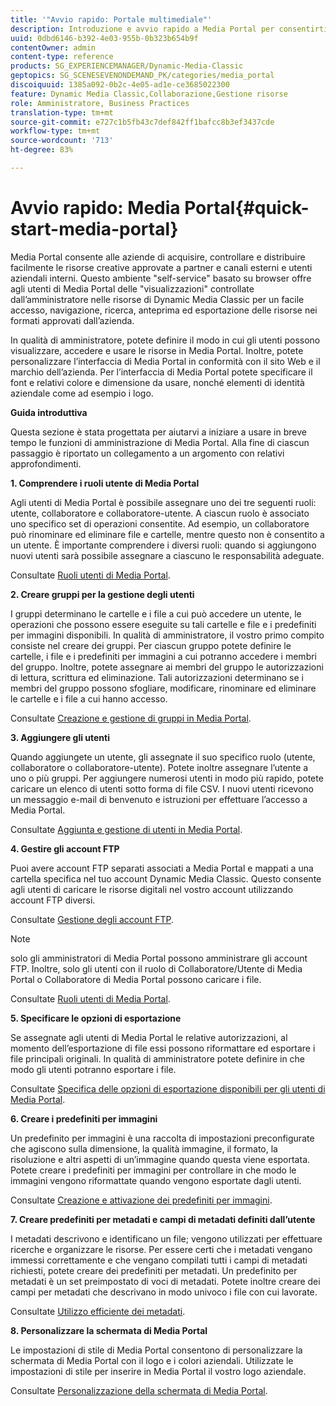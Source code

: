 ```yaml
---
title: '"Avvio rapido: Portale multimediale"'
description: Introduzione e avvio rapido a Media Portal per consentirti di iniziare a utilizzare rapidamente le tecniche e l’amministrazione di Media Portal.
uuid: 0dbd6146-b392-4e03-955b-0b323b654b9f
contentOwner: admin
content-type: reference
products: SG_EXPERIENCEMANAGER/Dynamic-Media-Classic
geptopics: SG_SCENESEVENONDEMAND_PK/categories/media_portal
discoiquuid: 1385a092-0b2c-4e05-ad1e-ce3685022300
feature: Dynamic Media Classic,Collaborazione,Gestione risorse
role: Amministratore, Business Practices
translation-type: tm+mt
source-git-commit: e727c1b5fb43c7def842ff1bafcc8b3ef3437cde
workflow-type: tm+mt
source-wordcount: '713'
ht-degree: 83%

---
```



# Avvio rapido: Media Portal{#quick-start-media-portal}

Media Portal consente alle aziende di acquisire, controllare e distribuire facilmente le risorse creative approvate a partner e canali esterni e utenti aziendali interni. Questo ambiente &quot;self-service&quot; basato su browser offre agli utenti di Media Portal delle &quot;visualizzazioni&quot; controllate dall’amministratore nelle risorse di Dynamic Media Classic per un facile accesso, navigazione, ricerca, anteprima ed esportazione delle risorse nei formati approvati dall’azienda.

In qualità di amministratore, potete definire il modo in cui gli utenti possono visualizzare, accedere e usare le risorse in Media Portal. Inoltre, potete personalizzare l’interfaccia di Media Portal in conformità con il sito Web e il marchio dell’azienda. Per l’interfaccia di Media Portal potete specificare il font e relativi colore e dimensione da usare, nonché elementi di identità aziendale come ad esempio i logo.

**Guida introduttiva**

Questa sezione è stata progettata per aiutarvi a iniziare a usare in breve tempo le funzioni di amministrazione di Media Portal. Alla fine di ciascun passaggio è riportato un collegamento a un argomento con relativi approfondimenti.

**1. Comprendere i ruoli utente di Media Portal**

Agli utenti di Media Portal è possibile assegnare uno dei tre seguenti ruoli: utente, collaboratore e collaboratore-utente. A ciascun ruolo è associato uno specifico set di operazioni consentite. Ad esempio, un collaboratore può rinominare ed eliminare file e cartelle, mentre questo non è consentito a un utente. È importante comprendere i diversi ruoli: quando si aggiungono nuovi utenti sarà possibile assegnare a ciascuno le responsabilità adeguate. 

Consultate [Ruoli utenti di Media Portal](media-portal-user-roles.md#media_portal_user_roles).

**2. Creare gruppi per la gestione degli utenti**

I gruppi determinano le cartelle e i file a cui può accedere un utente, le operazioni che possono essere eseguite su tali cartelle e file e i predefiniti per immagini disponibili. In qualità di amministratore, il vostro primo compito consiste nel creare dei gruppi. Per ciascun gruppo potete definire le cartelle, i file e i predefiniti per immagini a cui potranno accedere i membri del gruppo. Inoltre, potete assegnare ai membri del gruppo le autorizzazioni di lettura, scrittura ed eliminazione. Tali autorizzazioni determinano se i membri del gruppo possono sfogliare, modificare, rinominare ed eliminare le cartelle e i file a cui hanno accesso. 

Consultate [Creazione e gestione di gruppi in Media Portal](creating-media-portal-groups.md#creating_and_managing_media_portal_groups).

**3. Aggiungere gli utenti**

Quando aggiungete un utente, gli assegnate il suo specifico ruolo (utente, collaboratore o collaboratore-utente). Potete inoltre assegnare l’utente a uno o più gruppi. Per aggiungere numerosi utenti in modo più rapido, potete caricare un elenco di utenti sotto forma di file CSV. I nuovi utenti ricevono un messaggio e-mail di benvenuto e istruzioni per effettuare l’accesso a Media Portal. 

Consultate [Aggiunta e gestione di utenti in Media Portal](adding-media-portal-users.md#adding_and_managing_media_portal_users).

**4. Gestire gli account FTP**

Puoi avere account FTP separati associati a Media Portal e mappati a una cartella specifica nel tuo account Dynamic Media Classic. Questo consente agli utenti di caricare le risorse digitali nel vostro account utilizzando account FTP diversi.

Consultate [Gestione degli account FTP](ftp-accounts.md#managing_ftp_accounts).

>[!NOTE]
>
>solo gli amministratori di Media Portal possono amministrare gli account FTP. Inoltre, solo gli utenti con il ruolo di Collaboratore/Utente di Media Portal o Collaboratore di Media Portal possono caricare i file.

Consultate [Ruoli utenti di Media Portal](media-portal-user-roles.md#media_portal_user_roles).

**5. Specificare le opzioni di esportazione**

Se assegnate agli utenti di Media Portal le relative autorizzazioni, al momento dell’esportazione di file essi possono riformattare ed esportare i file principali originali. In qualità di amministratore potete definire in che modo gli utenti potranno esportare i file. 

Consultate [Specifica delle opzioni di esportazione disponibili per gli utenti di Media Portal](specifying-export-options-available-media.md#specifying_export_options_available_to_media_portal_users).

**6. Creare i predefiniti per immagini**

Un predefinito per immagini è una raccolta di impostazioni preconfigurate che agiscono sulla dimensione, la qualità immagine, il formato, la risoluzione e altri aspetti di un’immagine quando questa viene esportata. Potete creare i predefiniti per immagini per controllare in che modo le immagini vengono riformattate quando vengono esportate dagli utenti. 

Consultate [Creazione e attivazione dei predefiniti per immagini](creating-enabling-image-presets.md#creating_and_enabling_image_presets).

**7. Creare predefiniti per metadati e campi di metadati definiti dall’utente**

I metadati descrivono e identificano un file; vengono utilizzati per effettuare ricerche e organizzare le risorse. Per essere certi che i metadati vengano immessi correttamente e che vengano compilati tutti i campi di metadati richiesti, potete creare dei predefiniti per metadati. Un predefinito per metadati è un set preimpostato di voci di metadati. Potete inoltre creare dei campi per metadati che descrivano in modo univoco i file con cui lavorate. 

Consultate [Utilizzo efficiente dei metadati](making-efficient-metadata.md#making_more_efficient_use_of_metadata).

**8. Personalizzare la schermata di Media Portal**

Le impostazioni di stile di Media Portal consentono di personalizzare la schermata di Media Portal con il logo e i colori aziendali. Utilizzate le impostazioni di stile per inserire in Media Portal il vostro logo aziendale. 

Consultate [Personalizzazione della schermata di Media Portal](customizing-media-portal-screen.md#customizing_the_media_portal_screen).
